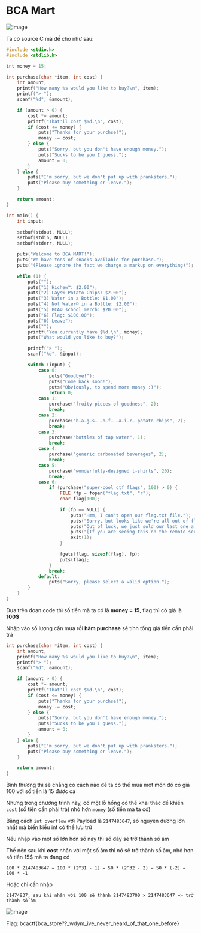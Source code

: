# BCA Mart
![image](https://user-images.githubusercontent.com/74854445/121952362-5298f600-cd86-11eb-99de-806733cd6dc8.png)  

Ta có source C mà đề cho như sau:

```c 
#include <stdio.h>
#include <stdlib.h>

int money = 15;

int purchase(char *item, int cost) {
    int amount;
    printf("How many %s would you like to buy?\n", item);
    printf("> ");
    scanf("%d", &amount);

    if (amount > 0) {
        cost *= amount;
        printf("That'll cost $%d.\n", cost);
        if (cost <= money) {
            puts("Thanks for your purchse!");
            money -= cost;
        } else {
            puts("Sorry, but you don't have enough money.");
            puts("Sucks to be you I guess.");
            amount = 0;
        }
    } else {
        puts("I'm sorry, but we don't put up with pranksters.");
        puts("Please buy something or leave.");
    }

    return amount;
}

int main() {
    int input;

    setbuf(stdout, NULL);
    setbuf(stdin, NULL);
    setbuf(stderr, NULL);

    puts("Welcome to BCA MART!");
    puts("We have tons of snacks available for purchase.");
    puts("(Please ignore the fact we charge a markup on everything)");

    while (1) {
        puts("");
        puts("1) Hichew™: $2.00");
        puts("2) Lays® Potato Chips: $2.00");
        puts("3) Water in a Bottle: $1.00");
        puts("4) Not Water© in a Bottle: $2.00");
        puts("5) BCA© school merch: $20.00");
        puts("6) Flag: $100.00");
        puts("0) Leave");
        puts("");
        printf("You currently have $%d.\n", money);
        puts("What would you like to buy?");

        printf("> ");
        scanf("%d", &input);

        switch (input) {
            case 0:
                puts("Goodbye!");
                puts("Come back soon!");
                puts("Obviously, to spend more money :)");
                return 0;
            case 1:
                purchase("fruity pieces of goodness", 2);
                break;
            case 2:
                purchase("b̶a̶g̶s̶ ̶o̶f̶ ̶a̶i̶r̶ potato chips", 2);
                break;
            case 3:
                purchase("bottles of tap water", 1);
                break;
            case 4:
                purchase("generic carbonated beverages", 2);
                break;
            case 5:
                purchase("wonderfully-designed t-shirts", 20);
                break;
            case 6:
                if (purchase("super-cool ctf flags", 100) > 0) {
                    FILE *fp = fopen("flag.txt", "r");
                    char flag[100];

                    if (fp == NULL) {
                        puts("Hmm, I can't open our flag.txt file.");
                        puts("Sorry, but looks like we're all out of flags.");
                        puts("Out of luck, we just sold our last one a couple mintues ago.");
                        puts("[If you are seeing this on the remote server, please contact admin].");
                        exit(1);
                    }

                    fgets(flag, sizeof(flag), fp);
                    puts(flag);
                }
                break;
            default:
                puts("Sorry, please select a valid option.");
        }
    }
}

```  

Dựa trên đoạn code thì số tiền mà ta có là **money = 15**, flag thì có giá là **100$**  

Nhập vào số lượng cần mua rồi **hàm purchase** sẽ tính tổng giá tiền cần phải trả  

```c
int purchase(char *item, int cost) {
    int amount;
    printf("How many %s would you like to buy?\n", item);
    printf("> ");
    scanf("%d", &amount);

    if (amount > 0) {
        cost *= amount;
        printf("That'll cost $%d.\n", cost);
        if (cost <= money) {
            puts("Thanks for your purchse!");
            money -= cost;
        } else {
            puts("Sorry, but you don't have enough money.");
            puts("Sucks to be you I guess.");
            amount = 0;
        }
    } else {
        puts("I'm sorry, but we don't put up with pranksters.");
        puts("Please buy something or leave.");
    }

    return amount;
}
```  

Bình thường thì sẽ chẳng có cách nào để ta có thể mua một món đồ có giá 100 với số tiền là 15 được cả  

Nhưng trong chương trình này, có một lỗ hổng có thể khai thác để khiến `cost` (số tiến cần phải trả) nhỏ hơn `money` (số tiền mà ta có)  

Bằng cách `int overflow` với Payload là `2147483647`, số nguyên dương lớn nhất mà biến kiểu int có thể lưu trữ  

Nếu nhập vào một số lớn hơn số này thì số đấy sẽ trở thành số âm  

Thế nên sau khi **cost** nhân với một số âm thì nó sẽ trở thành số âm, nhỏ hơn số tiển 15$ mà ta đang có

`100 * 2147483647 = 100 * (2^31 - 1) = 50 * (2^32 - 2) = 50 * (-2) = 100 * -1`

Hoặc chỉ cần nhập 

`21474837, sau khi nhân với 100 sẽ thành 2147483700 > 2147483647 => trở thành số âm`

![image](https://user-images.githubusercontent.com/74854445/121955083-b375fd80-cd89-11eb-835f-3d49d34ce879.png)  

Flag: bcactf{bca_store??_wdym_ive_never_heard_of_that_one_before}



